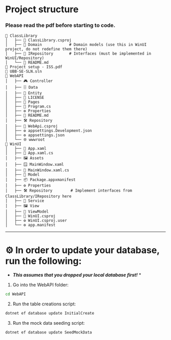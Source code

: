 # Project structure
### Please read the pdf before starting to code.
```
📁 ClassLibrary
│   ├── 📄 ClassLibrary.csproj
│   ├── 🧩 Domain            # Domain models (use this in WinUI project, do not redefine them there)
│   ├── 🧾 IRepository       # Interfaces (must be implemented in WinUI/Repository)
│   └── 📘 README.md
📄 Project setup - ISS.pdf
📄 UBB-SE-SLN.sln
📁 WebAPI
│   ├── 🎮 Controller
│   ├── 🗄️ Data
│   ├── 🧩 Entity
│   ├── 📜 LICENSE
│   ├── 📄 Pages
│   ├── 🧠 Program.cs
│   ├── ⚙️ Properties
│   ├── 📘 README.md
│   ├── 🛠️ Repository
│   ├── 📄 WebApi.csproj
│   ├── ⚙️ appsettings.Development.json
│   ├── ⚙️ appsettings.json
│   └── 🌐 wwwroot
📁 WinUI
│   ├── 📄 App.xaml
│   ├── 🧠 App.xaml.cs
│   ├── 🖼️ Assets
│   ├── 🪟 MainWindow.xaml
│   ├── 🧠 MainWindow.xaml.cs
│   ├── 🧩 Model
│   ├── 📦 Package.appxmanifest
│   ├── ⚙️ Properties
│   ├── 🛠️ Repository        # Implement interfaces from ClassLibrary/IRepository here
│   ├── 🔧 Service
│   ├── 🖼️ View
│   ├── 🧠 ViewModel
│   ├── 📄 WinUI.csproj
│   ├── ⚙️ WinUI.csproj.user
│   └── ⚙️ app.manifest
```

---

# ⚙️ In order to update your database, run the following:

* ***This assumes that you dropped your local database first!*** *

1. Go into the WebAPI folder:
```bash
cd WebAPI
```

2. Run the table creations script:
```bash
dotnet ef database update InitialCreate
```

3. Run the mock data seeding script:
```bash
dotnet ef database update SeedMockData
```
